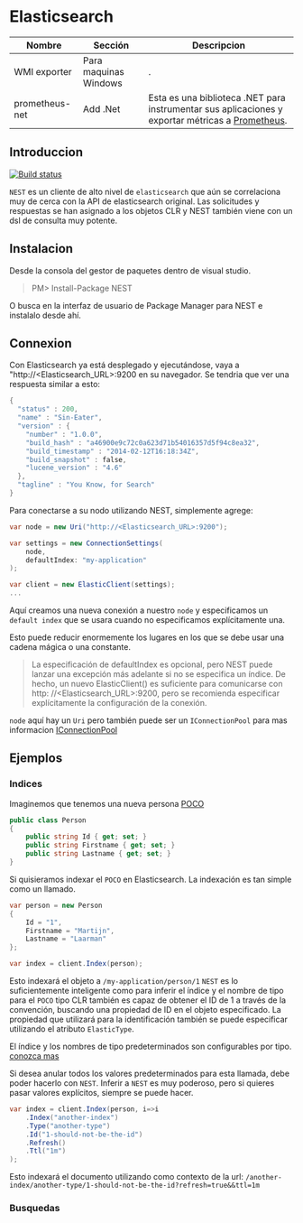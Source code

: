 # Elasticsearch

Nombre     | Sección | Descripcion
---------|-------------|--------------------
WMI exporter | Para maquinas Windows | . |
prometheus-net | Add .Net | Esta es una biblioteca .NET para instrumentar sus aplicaciones y exportar métricas a [Prometheus](http://prometheus.io/). |

## Introduccion

[![Build status](https://ci.appveyor.com/api/projects/status/ljwan71as6pf2joe?svg=true)](https://ci.appveyor.com/project/martinlindhe/wmi-exporter)

`NEST` es un cliente de alto nivel de `elasticsearch` que aún se correlaciona muy de cerca con la API de elasticsearch original. Las solicitudes y respuestas se han asignado a los objetos CLR y NEST también viene con un dsl de consulta muy potente.

## Instalacion

Desde la consola del gestor de paquetes dentro de visual studio.

>PM> Install-Package NEST

O busca en la interfaz de usuario de Package Manager para NEST e instalalo desde ahí.

## Connexion

Con Elasticsearch ya está desplegado y ejecutándose, vaya a "http://<Elasticsearch_URL>:9200 en su navegador.
Se tendria que ver una respuesta similar a esto:


```powershell
{
  "status" : 200,
  "name" : "Sin-Eater",
  "version" : {
    "number" : "1.0.0",
    "build_hash" : "a46900e9c72c0a623d71b54016357d5f94c8ea32",
    "build_timestamp" : "2014-02-12T16:18:34Z",
    "build_snapshot" : false,
    "lucene_version" : "4.6"
  },
  "tagline" : "You Know, for Search"
}
```

Para conectarse a su nodo utilizando NEST, simplemente agrege:

```csharp
var node = new Uri("http://<Elasticsearch_URL>:9200");

var settings = new ConnectionSettings(
    node,
    defaultIndex: "my-application"
);

var client = new ElasticClient(settings);
...
```
Aquí creamos una nueva conexión a nuestro `node` y especificamos un `default index` que se usara cuando no especificamos explícitamente una.

Esto puede reducir enormemente los lugares en los que se debe usar una cadena mágica o una constante.

>La especificación de defaultIndex es opcional, pero NEST puede lanzar una excepción más adelante si no se especifica un índice.
De hecho, un nuevo ElasticClient() es suficiente para comunicarse con http: //<Elasticsearch_URL>:9200, pero se recomienda especificar explícitamente la configuración de la conexión.

`node` aquí hay un `Uri` pero también puede ser un `IConnectionPool` para mas informacion [IConnectionPool](https://www.elastic.co/guide/en/elasticsearch/client/net-api/1.x/nest-connecting.html)

## Ejemplos

### Indices

Imaginemos que tenemos una nueva persona [POCO](http://en.wikipedia.org/wiki/Plain_Old_CLR_Object)

```csharp
public class Person
{
    public string Id { get; set; }
    public string Firstname { get; set; }
    public string Lastname { get; set; }
}
```

Si quisieramos indexar el `POCO` en Elasticsearch. La indexación es tan simple como un llamado.

```csharp
var person = new Person
{
    Id = "1",
    Firstname = "Martijn",
    Lastname = "Laarman"
};

var index = client.Index(person);
```

Esto indexará el objeto a `/my-application/person/1` `NEST` es lo suficientemente inteligente como para inferir el índice y el nombre de tipo para el `POCO` tipo CLR también es capaz de obtener el ID de 1 a través de la convención, buscando una propiedad de ID en el objeto especificado. La propiedad que utilizará para la identificación también se puede especificar utilizando el atributo `ElasticType`.

El índice y los nombres de tipo predeterminados son configurables por tipo. [conozca mas](https://www.elastic.co/guide/en/elasticsearch/client/net-api/1.x/nest-connecting.html)

Si desea anular todos los valores predeterminados para esta llamada, debe poder hacerlo con `NEST`. Inferir a `NEST` es muy poderoso, pero si quieres pasar valores explícitos, siempre se puede hacer.

```csharp
var index = client.Index(person, i=>i
    .Index("another-index")
    .Type("another-type")
    .Id("1-should-not-be-the-id")
    .Refresh()
    .Ttl("1m")
);
```
Esto indexará el documento utilizando como contexto de la url: `/another-index/another-type/1-should-not-be-the-id?refresh=true&&ttl=1m`

### Busquedas
